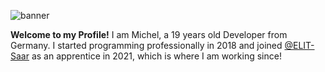 ![banner](https://michel929.de/GitHub/banner_4.png)

<b>Welcome to my Profile!</b> I am Michel, a 19 years old Developer from Germany. I started programming professionally in 2018 and joined [@ELIT-Saar](https://github.com/elit-saar) as an apprentice in 2021, which is where I am working since!

